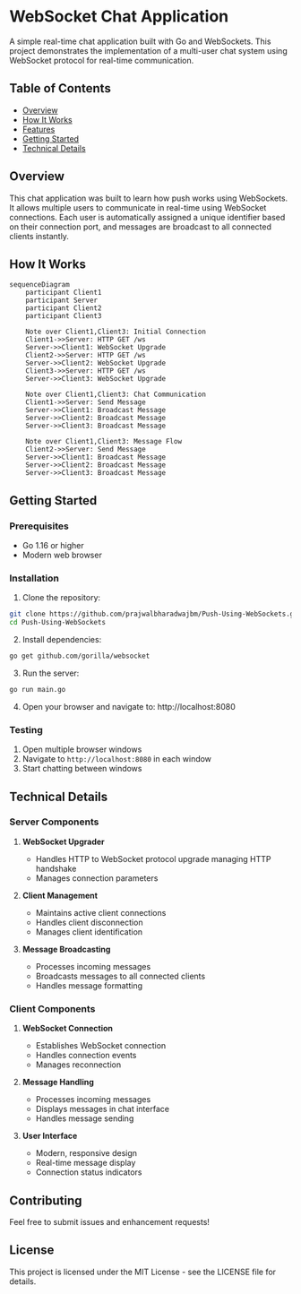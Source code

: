 # WebSocket Chat Application

A simple real-time chat application built with Go and WebSockets. This project demonstrates the implementation of a multi-user chat system using WebSocket protocol for real-time communication.

## Table of Contents
- [Overview](#overview)
- [How It Works](#how-it-works)
- [Features](#features)
- [Getting Started](#getting-started)
- [Technical Details](#technical-details)

## Overview

This chat application was built to learn how push works using WebSockets. It allows multiple users to communicate in real-time using WebSocket connections. Each user is automatically assigned a unique identifier based on their connection port, and messages are broadcast to all connected clients instantly.

## How It Works

```mermaid
sequenceDiagram
    participant Client1
    participant Server
    participant Client2
    participant Client3

    Note over Client1,Client3: Initial Connection
    Client1->>Server: HTTP GET /ws
    Server->>Client1: WebSocket Upgrade
    Client2->>Server: HTTP GET /ws
    Server->>Client2: WebSocket Upgrade
    Client3->>Server: HTTP GET /ws
    Server->>Client3: WebSocket Upgrade

    Note over Client1,Client3: Chat Communication
    Client1->>Server: Send Message
    Server->>Client1: Broadcast Message
    Server->>Client2: Broadcast Message
    Server->>Client3: Broadcast Message

    Note over Client1,Client3: Message Flow
    Client2->>Server: Send Message
    Server->>Client1: Broadcast Message
    Server->>Client2: Broadcast Message
    Server->>Client3: Broadcast Message
```

## Getting Started

### Prerequisites
- Go 1.16 or higher
- Modern web browser

### Installation

1. Clone the repository:
```bash
git clone https://github.com/prajwalbharadwajbm/Push-Using-WebSockets.git
cd Push-Using-WebSockets
```

2. Install dependencies:
```bash
go get github.com/gorilla/websocket
```

3. Run the server:
```bash
go run main.go
```

4. Open your browser and navigate to:
http://localhost:8080 
### Testing
1. Open multiple browser windows
2. Navigate to `http://localhost:8080` in each window
3. Start chatting between windows

## Technical Details

### Server Components

1. **WebSocket Upgrader**
   - Handles HTTP to WebSocket protocol upgrade managing HTTP handshake
   - Manages connection parameters

2. **Client Management**
   - Maintains active client connections
   - Handles client disconnection
   - Manages client identification

3. **Message Broadcasting**
   - Processes incoming messages
   - Broadcasts messages to all connected clients
   - Handles message formatting

### Client Components

1. **WebSocket Connection**
   - Establishes WebSocket connection
   - Handles connection events
   - Manages reconnection

2. **Message Handling**
   - Processes incoming messages
   - Displays messages in chat interface
   - Handles message sending

3. **User Interface**
   - Modern, responsive design
   - Real-time message display
   - Connection status indicators

## Contributing

Feel free to submit issues and enhancement requests!

## License

This project is licensed under the MIT License - see the LICENSE file for details.
